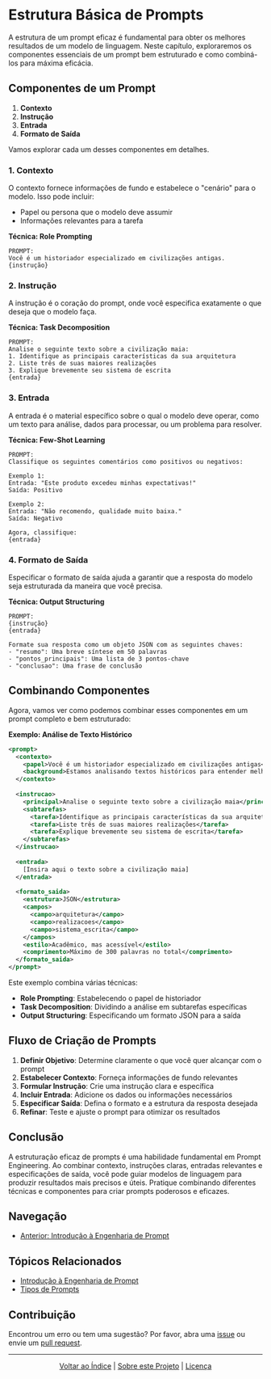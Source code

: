 # Estrutura Básica de Prompts

A estrutura de um prompt eficaz é fundamental para obter os melhores resultados de um modelo de linguagem. Neste capítulo, exploraremos os componentes essenciais de um prompt bem estruturado e como combiná-los para máxima eficácia.

## Componentes de um Prompt

1. **Contexto**
2. **Instrução**
3. **Entrada**
4. **Formato de Saída**

Vamos explorar cada um desses componentes em detalhes.

### 1. Contexto

O contexto fornece informações de fundo e estabelece o "cenário" para o modelo. Isso pode incluir:

- Papel ou persona que o modelo deve assumir
- Informações relevantes para a tarefa

**Técnica: Role Prompting**
```
PROMPT:
Você é um historiador especializado em civilizações antigas. 
{instrução}
```

### 2. Instrução

A instrução é o coração do prompt, onde você especifica exatamente o que deseja que o modelo faça.

**Técnica: Task Decomposition**
```
PROMPT:
Analise o seguinte texto sobre a civilização maia:
1. Identifique as principais características da sua arquitetura
2. Liste três de suas maiores realizações
3. Explique brevemente seu sistema de escrita
{entrada}
```

### 3. Entrada

A entrada é o material específico sobre o qual o modelo deve operar, como um texto para análise, dados para processar, ou um problema para resolver.

**Técnica: Few-Shot Learning**
```
PROMPT:
Classifique os seguintes comentários como positivos ou negativos:

Exemplo 1:
Entrada: "Este produto excedeu minhas expectativas!"
Saída: Positivo

Exemplo 2:
Entrada: "Não recomendo, qualidade muito baixa."
Saída: Negativo

Agora, classifique:
{entrada}
```

### 4. Formato de Saída

Especificar o formato de saída ajuda a garantir que a resposta do modelo seja estruturada da maneira que você precisa.

**Técnica: Output Structuring**
```
PROMPT:
{instrução}
{entrada}

Formate sua resposta como um objeto JSON com as seguintes chaves:
- "resumo": Uma breve síntese em 50 palavras
- "pontos_principais": Uma lista de 3 pontos-chave
- "conclusao": Uma frase de conclusão
```

## Combinando Componentes

Agora, vamos ver como podemos combinar esses componentes em um prompt completo e bem estruturado:

**Exemplo: Análise de Texto Histórico**

```xml
<prompt>
  <contexto>
    <papel>Você é um historiador especializado em civilizações antigas</papel>
    <background>Estamos analisando textos históricos para entender melhor as práticas culturais de civilizações antigas</background>
  </contexto>
  
  <instrucao>
    <principal>Analise o seguinte texto sobre a civilização maia</principal>
    <subtarefas>
      <tarefa>Identifique as principais características da sua arquitetura</tarefa>
      <tarefa>Liste três de suas maiores realizações</tarefa>
      <tarefa>Explique brevemente seu sistema de escrita</tarefa>
    </subtarefas>
  </instrucao>
  
  <entrada>
    [Insira aqui o texto sobre a civilização maia]
  </entrada>
  
  <formato_saida>
    <estrutura>JSON</estrutura>
    <campos>
      <campo>arquitetura</campo>
      <campo>realizacoes</campo>
      <campo>sistema_escrita</campo>
    </campos>
    <estilo>Acadêmico, mas acessível</estilo>
    <comprimento>Máximo de 300 palavras no total</comprimento>
  </formato_saida>
</prompt>
```

Este exemplo combina várias técnicas:
- **Role Prompting**: Estabelecendo o papel de historiador
- **Task Decomposition**: Dividindo a análise em subtarefas específicas
- **Output Structuring**: Especificando um formato JSON para a saída

## Fluxo de Criação de Prompts

1. **Definir Objetivo**: Determine claramente o que você quer alcançar com o prompt
2. **Estabelecer Contexto**: Forneça informações de fundo relevantes
3. **Formular Instrução**: Crie uma instrução clara e específica
4. **Incluir Entrada**: Adicione os dados ou informações necessários
5. **Especificar Saída**: Defina o formato e a estrutura da resposta desejada
6. **Refinar**: Teste e ajuste o prompt para otimizar os resultados

## Conclusão

A estruturação eficaz de prompts é uma habilidade fundamental em Prompt Engineering. Ao combinar contexto, instruções claras, entradas relevantes e especificações de saída, você pode guiar modelos de linguagem para produzir resultados mais precisos e úteis. Pratique combinando diferentes técnicas e componentes para criar prompts poderosos e eficazes.

## Navegação

- [Anterior: Introdução à Engenharia de Prompt](01_introduction_to_prompt_engineering.md)

## Tópicos Relacionados

- [Introdução à Engenharia de Prompt](01_introduction_to_prompt_engineering.md)
- [Tipos de Prompts](03_types_of_prompts.md)

## Contribuição

Encontrou um erro ou tem uma sugestão? Por favor, abra uma [issue](https://github.com/yourusername/prompt-engineering/issues) ou envie um [pull request](https://github.com/yourusername/prompt-engineering/pulls).

---

<div align="center">
  <a href="README.md">Voltar ao Índice</a> | 
  <a href="about.md">Sobre este Projeto</a> | 
  <a href="LICENSE">Licença</a>
</div>
